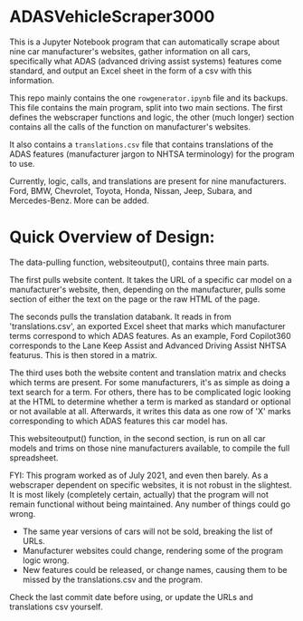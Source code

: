 # ADASVehicleScraper3000
This is a Jupyter Notebook program that can automatically scrape about nine car manufacturer's websites, gather information on all cars, specifically what
ADAS (advanced driving assist systems) features come standard, and output an Excel sheet in the form of a csv with this information. 

This repo mainly contains the one `rowgenerator.ipynb` file and its backups. 
This file contains the main program, split into two main sections.
The first defines the webscraper functions and logic, the other (much longer) section contains all the calls of the function on manufacturer's websites.

It also contains a `translations.csv` file that contains translations of the ADAS features (manufacturer jargon to NHTSA terminology) for the program to use.

Currently, logic, calls, and translations are present for nine manufacturers. Ford, BMW, Chevrolet, Toyota, Honda, Nissan, Jeep, Subara, and Mercedes-Benz. More can be added.


# Quick Overview of Design:
The data-pulling function, websiteoutput(), contains three main parts. 

The first pulls website content. It takes the URL of a specific car model on a manufacturer's website, then, depending on the manufacturer, 
pulls some section of either the text on the page or the raw HTML of the page.

The seconds pulls the translation databank. It reads in from 'translations.csv', an exported Excel sheet that marks which manufacturer terms correspond to which ADAS features.
As an example, Ford Copilot360 corresponds to the Lane Keep Assist and Advanced Driving Assist NHTSA featurus. This is then stored in a matrix.

The third uses both the website content and translation matrix and checks which terms are present. For some manufacturers, it's as simple as doing a text search for a term.
For others, there has to be complicated logic looking at the HTML to determine whether a term is marked as standard or optional or not available at all.
Afterwards, it writes this data as one row of 'X' marks corresponding to which ADAS features this car model has.

This websiteoutput() function, in the second section, is run on all car models and trims on those nine manufacturers available, to compile the full spreadsheet. 


FYI: This program worked as of July 2021, and even then barely. As a webscraper dependent on specific websites, it is not robust in the slightest.
It is most likely (completely certain, actually) that the program will not remain functional without being maintained. Any number of things could go wrong. 
 - The same year versions of cars will not be sold, breaking the list of URLs. 
 - Manufacturer websites could change, rendering some of the program logic wrong. 
 - New features could be released, or change names, causing them to be missed by the translations.csv and the program.

Check the last commit date before using, or update the URLs and translations csv yourself.